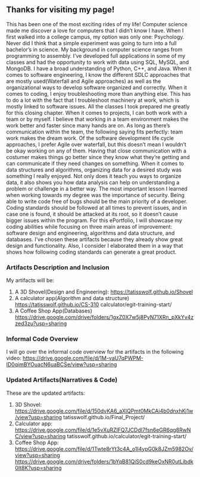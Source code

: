 ## Thanks for visiting my page!

This has been one of the most exciting rides of my life! Computer science made me discover a love for computers that I didn’t know I have. When I first walked into a college campus, my option was only one: Psychology. Never did I think that a simple experiment was going to turn into a full bachelor’s in science. My background in computer science ranges from programming to assembly. I’ve developed full applications in some of my classes and had the opportunity to work with data using SQL, MySQL, and MongoDB. I have a broad understanding of Python, C++, and Java. When it comes to software engineering, I know the different SDLC approaches that are mostly used(Waterfall and Agile approaches) as well as the organizational ways to develop software organized and correctly. When it comes to coding, I enjoy troubleshooting more than anything else. This has to do a lot with the fact that I troubleshoot machinery at work, which is mostly linked to software issues. All the classes I took prepared me greatly for this closing chapter.
When it comes to projects, I can both work with a team or by myself. I believe that working in a team environment makes the work better and faster since many hands are on. As long as there’s communication within the team, the following saying fits perfectly: team work makes the dream work. Of the software development life cycle approaches, I prefer Agile over waterfall, but this doesn’t mean I wouldn’t be okay working on any of them. Having that close communication with a costumer makes things go better since they know what they’re getting and can communicate if they need changes on something. When it comes to data structures and algorithms, organizing data for a desired study was something I really enjoyed. Not only does it teach you ways to organize data, it also shows you how data analysis can help on understanding a problem or challenge in a better way.
The most important lesson I learned when working towards my degree was the importance of security. Being able to write code free of bugs should be the main priority of a developer. Coding standards should be followed at all times to prevent issues, and in case one is found, it should be attacked at its root, so it doesn’t cause bigger issues within the program.
For this ePortfolio, I will showcase my coding abilities while focusing on three main areas of improvement: software design and engineering, algorithms and data structure, and databases. I’ve chosen these artifacts because they already show great design and functionality. Also, I consider I elaborated them in a way that shows how following coding standards can generate a great product.


### Artifacts Description and Inclusion

My artifacts will be:

1. A 3D Shovel(Design and Engineering):
  https://tatisswolf.github.io/Shovel
2. A calculator app(Algorithm and data structure)
  https://tatisswolf.github.io/CS-310 calculator/egit-training-start/
3. A Coffee Shop App(Databases)
  https://drive.google.com/drive/folders/1gxZ0X7w5j8PyN71XRn_pXkYv4zzed3zu?usp=sharing
  

### Informal Code Overview

I will go over the informal code overview for the artifacts in the following video:
https://drive.google.com/file/d/1M-vaU7qPWPM-ID0qimBYOuacN6uaBCSe/view?usp=sharing

### Updated Artifacts(Narratives & Code)
These are the updated artifacts:
1. 3D Shovel:
https://drive.google.com/file/d/150dvKA6_aXlQPmt0MkCAi4b0dnxhKj1w/view?usp=sharing
tatisswolf.github.io/Final_Project/
2. Calculator app:
https://drive.google.com/file/d/1e5vXuRZlFQ7JCDdI7fsn6eGR6qg8RwNC/view?usp=sharing
tatisswolf.github.io/calculator/egit-training-start/
3. Coffee Shop App:
https://drive.google.com/file/d/1Twte8rYt3c4A_o1I4ypG0k8JZm5982Ov/view?usp=sharing
https://drive.google.com/drive/folders/1bYqB81QiS0cd9keOxNR0utLibdk0lt8K?usp=sharing

